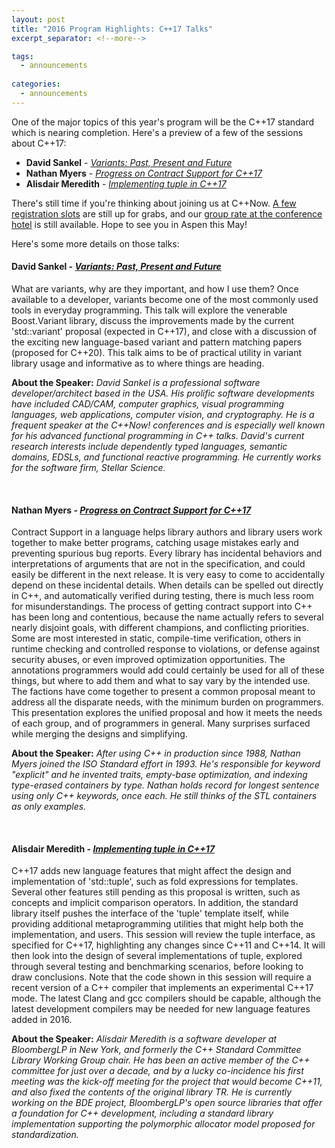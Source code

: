 ```yaml
---
layout: post
title: "2016 Program Highlights: C++17 Talks"
excerpt_separator: <!--more-->

tags:
  - announcements
  
categories:
  - announcements
---
```


One of the major topics of this year's program will be the C++17 standard which
is nearing completion. Here's a preview of a few of the sessions about C++17:

- <b>David Sankel</b> - <i><a href="http://sched.co/6Sfb">Variants: Past, Present and Future</a></i>
- <b>Nathan Myers</b> - <i><a href="http://sched.co/6SgD">Progress on Contract Support for C++17</a></i>
- <b>Alisdair Meredith</b> - <i><a href="http://sched.co/6SgA">Implementing tuple in C++17</a></i>

There's still time if you're thinking about joining us at C++Now.
<a href="https://cppnow2016.eventbrite.com">A few registration slots</a> are
still up for grabs, and our
<a href="https://aws.passkey.com/g/54941837">group rate at the conference hotel</a>
is still available. Hope to see you in Aspen this May!

Here's some more details on those talks:

<!--more-->

<h4><b>David Sankel</b> - <i><a href="http://sched.co/6Sfb">Variants: Past, Present and Future</a></i></h4>

What are variants, why are they important, and how I use them? Once available
to a developer, variants become one of the most commonly used tools in everyday
programming. This talk will explore the venerable Boost.Variant library,
discuss the improvements made by the current 'std::variant' proposal (expected
in C++17), and close with a discussion of the exciting new language-based
variant and pattern matching papers (proposed for C++20). This talk aims to be
of practical utility in variant library usage and informative as to where
things are heading. 

<b>About the Speaker:</b> <i>David Sankel is a professional software
developer/architect based in the USA. His prolific software developments have
included CAD/CAM, computer graphics, visual programming languages, web
applications, computer vision, and cryptography. He is a frequent speaker at
the C++Now! conferences and is especially well known for his advanced
functional programming in C++ talks. David's current research interests include
dependently typed languages, semantic domains, EDSLs, and functional reactive
programming. He currently works for the software firm, Stellar Science.</i>

<br />

<h4><b>Nathan Myers</b> - <i><a href="http://sched.co/6SgD">Progress on Contract Support for C++17</a></i></h4>
Contract Support in a language helps library authors and library users work
together to make better programs, catching usage mistakes early and preventing
spurious bug reports. Every library has incidental behaviors and
interpretations of arguments that are not in the specification, and could
easily be different in the next release. It is very easy to come to
accidentally depend on these incidental details. When details can be spelled
out directly in C++, and automatically verified during testing, there is much
less room for misunderstandings. The process of getting contract support into
C++ has been long and contentious, because the name actually refers to several
nearly disjoint goals, with different champions, and conflicting priorities.
Some are most interested in static, compile-time verification, others in
runtime checking and controlled response to violations, or defense against
security abuses, or even improved optimization opportunities. The annotations
programmers would add could certainly be used for all of these things, but
where to add them and what to say vary by the intended use. The factions have
come together to present a common proposal meant to address all the disparate
needs, with the minimum burden on programmers. This presentation explores the
unified proposal and how it meets the needs of each group, and of programmers
in general. Many surprises surfaced while merging the designs and simplifying. 

<b>About the Speaker:</b> <i>After using C++ in production since 1988, Nathan
Myers joined the ISO Standard effort in 1993. He's responsible for keyword
"explicit" and he invented traits, empty-base optimization, and indexing
type-erased containers by type.  Nathan holds record for longest sentence using
only C++ keywords, once each. He still thinks of the STL containers as only
examples.</i>

<br />

<h4><b>Alisdair Meredith</b> - <i><a href="http://sched.co/6SgA">Implementing tuple in C++17</a></i></h4>
C++17 adds new language features that might affect the design and
implementation of 'std::tuple', such as fold expressions for templates. Several
other features still pending as this proposal is written, such as concepts and
implicit comparison operators. In addition, the standard library itself pushes
the interface of the 'tuple' template itself, while providing additional
metaprogramming utilities that might help both the implementation, and users.
This session will review the tuple interface, as specified for C++17,
highlighting any changes since C++11 and C++14. It will then look into the
design of several implementations of tuple, explored through several testing
and benchmarking scenarios, before looking to draw conclusions. Note that the
code shown in this session will require a recent version of a C++ compiler that
implements an experimental C++17 mode. The latest Clang and gcc compilers
should be capable, although the latest development compilers may be needed for
new language features added in 2016. 

<b>About the Speaker:</b> <i>Alisdair Meredith is a software developer at
BloombergLP in New York, and formerly the C++ Standard Committee Library
Working Group chair. He has been an active member of the C++ committee for just
over a decade, and by a lucky co-incidence his first meeting was the kick-off
meeting for the project that would become C++11, and also fixed the contents of
the original library TR. He is currently working on the BDE project,
BloombergLP's open source libraries that offer a foundation for C++
development, including a standard library implementation supporting the
polymorphic allocator model proposed for standardization.</i>

